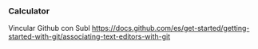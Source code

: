 ### Calculator

Vincular Github con Subl
https://docs.github.com/es/get-started/getting-started-with-git/associating-text-editors-with-git

